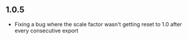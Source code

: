 ## 1.0.5

*   Fixing a bug where the scale factor wasn't getting reset to 1.0 after every consecutive export
